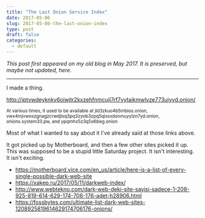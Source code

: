```yaml
---
title: "The Last Onion Service Index"
date: 2017-05-06
slug: 2017-05-06-the-last-onion-index
type: post
draft: false
categories:
  - default
---
```


*This post first appeared on my old blog in May 2017. It is preserved, but
maybe not updated, here.*

---

I made a thing.

<http://jptvwdeyknkv6oiwjtr2kxzehfnmcujl7rf7vytaikmwlvze773uiyyd.onion/>

<small>At various times, it used to be available at
jld3zkuo4b5mbios.onion,
vwx4mjvwoszgnagzcrwdjlsq3pq3zyob3zpq5qissxdoivnuyylzn7yd.onion,
onions.system33.pw, and
ypqmhx5z3q5o6beg.onion
</small>

Most of what I wanted to say about it I've already said at those links above.

It got picked up by Motherboard, and then a few other sites picked it up. This
was supposed to be a stupid little Saturday project. It isn't interesting. It
isn't exciting.

- <https://motherboard.vice.com/en_us/article/here-is-a-list-of-every-single-possible-dark-web-site>
- <https://xakep.ru/2017/05/11/darkweb-index/>
- <http://www.webtekno.com/dark-web-deki-site-sayisi-sadece-1-208-925-819-614-629-174-706-176-adet-h28906.html>
- <https://fossbytes.com/ultimate-list-dark-web-sites-1208925819614629174706176-onions/>
